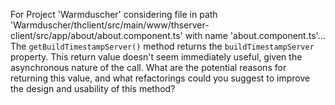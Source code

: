 For Project 'Warmduscher' considering file in path 'Warmduscher/thclient/src/main/www/thserver-client/src/app/about/about.component.ts' with name 'about.component.ts'... 
The `getBuildTimestampServer()` method returns the `buildTimestampServer` property. This return value doesn't seem immediately useful, given the asynchronous nature of the call. What are the potential reasons for returning this value, and what refactorings could you suggest to improve the design and usability of this method?